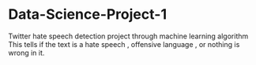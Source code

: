 # Data-Science-Project-1
Twitter hate speech detection project through machine learning algorithm
<br>
This tells if the text is a hate speech , offensive language , or nothing is wrong in it. 
